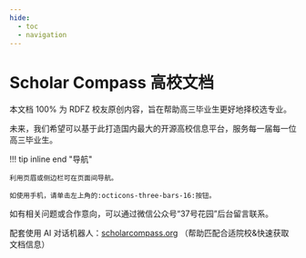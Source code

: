 ```yaml
---
hide:
  - toc
  - navigation
---
```


# Scholar Compass 高校文档

本文档 100% 为 RDFZ 校友原创内容，旨在帮助高三毕业生更好地择校选专业。

未来，我们希望可以基于此打造国内最大的开源高校信息平台，服务每一届每一位高三毕业生。

!!! tip inline end "导航"

    利用页眉或侧边栏可在页面间导航。

    如使用手机，请单击左上角的:octicons-three-bars-16:按钮。

如有相关问题或合作意向，可以通过微信公众号“37号花园”后台留言联系。

配套使用 AI 对话机器人：[scholarcompass.org](https://scholarcompass.org/) （帮助匹配合适院校&快速获取文档信息）
